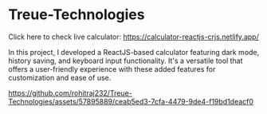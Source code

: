 # Treue-Technologies

Click here to check live calculator: https://calculator-reactjs-crjs.netlify.app/

In this project, I developed a ReactJS-based calculator featuring dark mode, history saving, and keyboard input functionality. It's a versatile tool that offers a user-friendly experience with these added features for customization and ease of use.

https://github.com/rohitraj232/Treue-Technologies/assets/57895889/ceab5ed3-7cfa-4479-9de4-f19bd1deacf0

